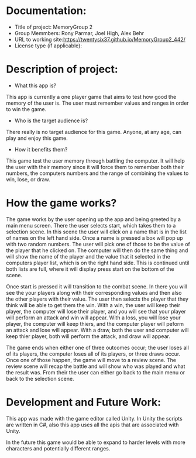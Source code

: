 # Documentation:

- Title of project: MemoryGroup 2
- Group Memmbers: Rony Parmar, Joel High, Alex Behr
- URL to working site:https://twentysix37.github.io/MemoryGroup2_442/
- License type (if applicable):

# Description of project:

- What this app is?

This app is currently a one player game that aims to test how good the memory of the user is. The user must remember values and ranges in order to win the game.

- Who is the target audience is?

There really is no target audience for this game. Anyone, at any age, can play and enjoy this game.

- How it benefits them?

This game test the user memory through battling the computer. It will help the user with their memory since it will force them to remember both their numbers, the computers numbers and the range of combining the values to win, lose, or draw.

# How the game works?
The game works by the user opening up the app and being greeted by a main menu screen. There the user selects start, which takes them to a selection scene. In this scene the user will click on a name that is in the list of names on the left hand side. Once a name is pressed a box will pop up with two random numbers. The user will pick one of those to be the value of the player that he clicked on. The computer will then do the same thing and will show the name of the player and the value that it selected in the computers player list, which is on the right hand side. This is continued until both lists are full, where it will display press start on the bottom of the scene.

Once start is pressed it will transition to the combat scene. In there you will see the your players along with their corresponding values and then also the other players with their value. The user then selects the player that they think will be able to get them the win. With a win, the user will keep their player, the computer will lose their player, and you will see that your player will perform an attack and win will appear. With a loss, you will lose your player, the computer will keep thiers, and the computer player will peform an attack and lose will appear. With a draw, both the user and computer will keep thier player, both will perform the attack, and draw will appear.

The game ends when either one of three outcomes occur; the user loses all of its players, the computer loses all of its players, or three draws occur. Once one of those happen, the game will move to a review scene. The review scene will recap the battle and will show who was played and what the result was. From their the user can either go back to the main menu or back to the selection scene.

# Development and Future Work:
This app was made with the game editor called Unity. In Unity the scripts are written in C#, also this app uses all the apis that are associated with Unity.

In the future this game would be able to expand to harder levels with more characters and potentially different ranges.
